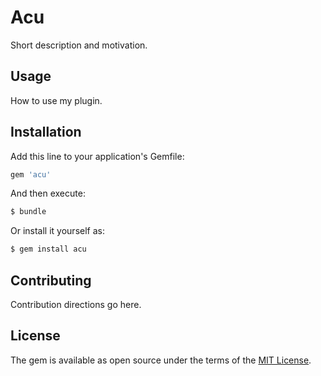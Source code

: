 # Acu
Short description and motivation.

## Usage
How to use my plugin.

## Installation
Add this line to your application's Gemfile:

```ruby
gem 'acu'
```

And then execute:
```bash
$ bundle
```

Or install it yourself as:
```bash
$ gem install acu
```

## Contributing
Contribution directions go here.

## License
The gem is available as open source under the terms of the [MIT License](http://opensource.org/licenses/MIT).
